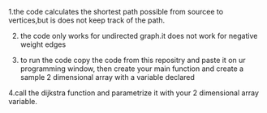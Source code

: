 1.the code calculates the shortest path possible from sourcee to vertices,but is does not keep track of the path. 

2. the code only works for undirected graph.it does not work for negative weight edges

3. to run the code copy the code from this repositry and paste it on ur programming window,
then create your main function and create a sample 2 dimensional array with a variable declared

4.call the dijkstra function and parametrize it with your 2 dimensional array variable. 
